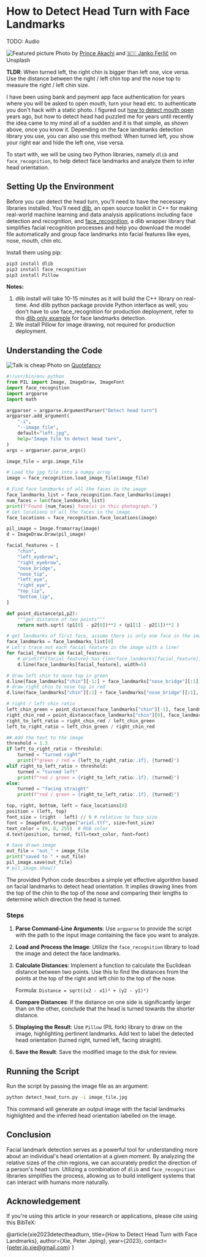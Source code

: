 # How to Detect Head Turn with Face Landmarks
TODO: Audio

![Featured picture](images/post_featured_picture.png)
Photo by [Prince Akachi](https://unsplash.com/@princearkman?utm_source=medium&utm_medium=referral) and [🇸🇮 Janko Ferlič](https://unsplash.com/@itfeelslikefilm?utm_source=medium&utm_medium=referral) on Unsplash

**TLDR**: When turned left, the right chin is bigger than left one, vice versa. Use the distance between the right / left chin top and the nose top to measure the right / left chin size.

I have been using bank and payment app face authentication for years where you will be asked to open mouth, turn your head etc. to authenticate you don't hack with a static photo.
I figured out [how to detect mouth open](https://medium.com/towards-data-science/how-to-detect-mouth-open-for-face-login-84ca834dff3b) years ago, but how to detect head had puzzled me for years until recently the idea came to my mind all of a sudden and it is that simple, as shown above, once you know it. Depending on the face landmanks detection library you use, you can also use this method: When turned left, you show your right ear and hide the left one, vise versa.

To start with, we will be using two Python libraries, namely `dlib` and `face_recognition`, to help detect face landmarks and analyze them to infer head orientation.

## Setting Up the Environment

Before you can detect the head turn, you'll need to have the necessary libraries installed. You'll need [dlib](https://github.com/davisking/dlib), an open source toolkit in C++ for making real-world machine learning and data analysis applications including face detection and recognition, and [face_recognition](https://github.com/ageitgey/face_recognition), a dlib wrapper library that simplifies facial recognition processes and help you download the model file automatically and group face landmarks into facial features like eyes, nose, mouth, chin etc.

Install them using pip:

```sh
pip3 install dlib
pip3 install face_recognition
pip3 install Pillow
```

**Notes:**
1. dlib install will take 10-15 minutes as it will build the C++ library on real-time. And dlib python package provide Python interface as well, you don't have to use face_recognition for production deployment, refer to this [dlib only example](http://dlib.net/face_landmark_detection.py.html) for face landmarks detection.
2. We install Pillow for image drawing, not required for production deployment.

## Understanding the Code

![Talk is cheap](images/Quotefancy-talk-is-cheap.jpg)
Photo on [Quotefancy](https://quotefancy.com/)

```python
#!/usr/bin/env python
from PIL import Image, ImageDraw, ImageFont
import face_recognition
import argparse
import math

argparser = argparse.ArgumentParser("Detect head turn")
argparser.add_argument(
    "-i",
    "--image_file",
    default="left.jpg",
    help="Image file to detect head turn",
)
args = argparser.parse_args()

image_file = args.image_file

# Load the jpg file into a numpy array
image = face_recognition.load_image_file(image_file)

# Find face landmarks of all the faces in the image
face_landmarks_list = face_recognition.face_landmarks(image)
num_faces = len(face_landmarks_list)
print(f"Found {num_faces} face(s) in this photograph.")
# Get locations of all the faces in the image
face_locations = face_recognition.face_locations(image)

pil_image = Image.fromarray(image)
d = ImageDraw.Draw(pil_image)

facial_features = [
    "chin",
    "left_eyebrow",
    "right_eyebrow",
    "nose_bridge",
    "nose_tip",
    "left_eye",
    "right_eye",
    "top_lip",
    "bottom_lip",
]

def point_distance(p1,p2):
    """get distance of two points"""
    return math.sqrt( (p1[0] - p2[0])**2 + (p1[1] - p2[1])**2 )

# get landmarks of first face, assume there is only one face in the image
face_landmarks = face_landmarks_list[0]
# Let's trace out each facial feature in the image with a line!
for facial_feature in facial_features:
    # print(f"{facial_feature} has {len(face_landmarks[facial_feature])} points: {face_landmarks[facial_feature]}")
    d.line(face_landmarks[facial_feature], width=5)

# draw left chin to nose top in green
d.line(face_landmarks["chin"][-1:] + face_landmarks["nose_bridge"][:1], width=5, fill=(0, 255, 0))
# draw right chin to nose top in red
d.line(face_landmarks["chin"][:1] + face_landmarks["nose_bridge"][:1], width=5, fill=(255, 0, 0))

# right / left chin ratio
left_chin_green = point_distance(face_landmarks["chin"][-1], face_landmarks["nose_bridge"][0])
right_chin_red = point_distance(face_landmarks["chin"][0], face_landmarks["nose_bridge"][0])
right_to_left_ratio = right_chin_red / left_chin_green
left_to_right_ratio = left_chin_green / right_chin_red

## Add the text to the image
threshold = 1.3
if left_to_right_ratio > threshold:
    turned = "turned right"
    print(f"green / red = {left_to_right_ratio:.1f}, {turned}")
elif right_to_left_ratio > threshold:
    turned = "turned left"
    print(f"red / green = {right_to_left_ratio:.1f}, {turned}")
else:
    turned = "facing straight"
    print(f"red / green = {right_to_left_ratio:.1f}, {turned}")

top, right, bottom, left = face_locations[0]
position = (left, top)
font_size = (right - left) // 6 # relative to face size
font = ImageFont.truetype("arial.ttf", size=font_size)
text_color = (0, 0, 255)  # RGB color
d.text(position, turned, fill=text_color, font=font)

# Save drawn image
out_file = "out_" + image_file
print("saved to " + out_file)
pil_image.save(out_file)
# pil_image.show()
```

The provided Python code describes a simple yet effective algorithm based on facial landmarks to detect head orientation. It implies drawing lines from the top of the chin to the top of the nose and comparing their lengths to determine which direction the head is turned.

### Steps

1. **Parse Command-Line Arguments**: Use `argparse` to provide the script with the path to the input image containing the face you want to analyze.

2. **Load and Process the Image**: Utilize the `face_recognition` library to load the image and detect the face landmarks.

3. **Calculate Distances**: Implement a function to calculate the Euclidean distance between two points. Use this to find the distances from the points at the top of the right and left chin to the top of the nose.

    Formula: `Distance = sqrt((x2 - x1)² + (y2 - y1)²)`


4. **Compare Distances**: If the distance on one side is significantly larger than on the other, conclude that the head is turned towards the shorter distance.

5. **Displaying the Result**: Use `Pillow` (PIL fork) library to draw on the image, highlighting pertinent landmarks. Add text to label the detected head orientation (turned right, turned left, facing straight).

6. **Save the Result**: Save the modified image to the disk for review.



## Running the Script

Run the script by passing the image file as an argument:

```sh
python detect_head_turn.py -i image_file.jpg
```

This command will generate an output image with the facial landmarks highlighted and the inferred head orientation labelled on the image.

## Conclusion

Facial landmark detection serves as a powerful tool for understanding more about an individual's head orientation at a given moment. By analyzing the relative sizes of the chin regions, we can accurately predict the direction of a person's head turn. Utilizing a combination of `dlib` and `face_recognition` libraries simplifies the process, allowing us to build intelligent systems that can interact with humans more naturally.

## Acknowledgement
If you're using this article in your research or applications, please cite using this BibTeX:

@article{xie2023detectheadturn,
  title={How to Detect Head Turn with Face Landmarks},
  author={Xie, Peter Jiping},
  year={2023},
  contact={peter.jp.xie@gmail.com}
}
